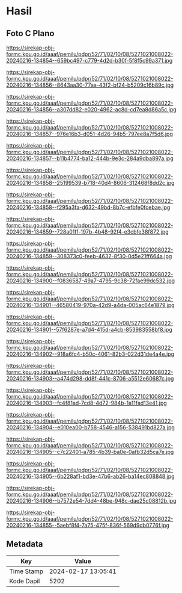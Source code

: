 # Hasil

## Foto C Plano

https://sirekap-obj-formc.kpu.go.id/aaaf/pemilu/pdpr/52/71/02/10/08/5271021008022-20240216-134854--659bc497-c779-4d2d-b30f-5f8f5c99a371.jpg

https://sirekap-obj-formc.kpu.go.id/aaaf/pemilu/pdpr/52/71/02/10/08/5271021008022-20240216-134856--8643aa30-77aa-43f2-bf24-b5209c16b89c.jpg

https://sirekap-obj-formc.kpu.go.id/aaaf/pemilu/pdpr/52/71/02/10/08/5271021008022-20240216-134856--a307dd82-e020-4962-ac8d-cd7ea8d86a5c.jpg

https://sirekap-obj-formc.kpu.go.id/aaaf/pemilu/pdpr/52/71/02/10/08/5271021008022-20240216-134857--976e16b3-d051-4d26-94b5-797ee8a7f5d6.jpg

https://sirekap-obj-formc.kpu.go.id/aaaf/pemilu/pdpr/52/71/02/10/08/5271021008022-20240216-134857--b11b4774-ba12-444b-9e3c-284a9dba897a.jpg

https://sirekap-obj-formc.kpu.go.id/aaaf/pemilu/pdpr/52/71/02/10/08/5271021008022-20240216-134858--25199539-b718-40d4-8606-312468f8dd2c.jpg

https://sirekap-obj-formc.kpu.go.id/aaaf/pemilu/pdpr/52/71/02/10/08/5271021008022-20240216-134858--f295a3fa-d632-49bd-8b7c-efbfe0fcebae.jpg

https://sirekap-obj-formc.kpu.go.id/aaaf/pemilu/pdpr/52/71/02/10/08/5271021008022-20240216-134859--728a01ff-197b-4b48-92f4-e3cbfe38f872.jpg

https://sirekap-obj-formc.kpu.go.id/aaaf/pemilu/pdpr/52/71/02/10/08/5271021008022-20240216-134859--308373c0-feeb-4632-8f30-0d5e21ff664a.jpg

https://sirekap-obj-formc.kpu.go.id/aaaf/pemilu/pdpr/52/71/02/10/08/5271021008022-20240216-134900--f0836587-49a7-4795-9c38-72fae99dc532.jpg

https://sirekap-obj-formc.kpu.go.id/aaaf/pemilu/pdpr/52/71/02/10/08/5271021008022-20240216-134901--46580419-970a-42d9-a4da-005ac64e1879.jpg

https://sirekap-obj-formc.kpu.go.id/aaaf/pemilu/pdpr/52/71/02/10/08/5271021008022-20240216-134901--57f6287e-a7d4-415d-a4cb-853983558bf8.jpg

https://sirekap-obj-formc.kpu.go.id/aaaf/pemilu/pdpr/52/71/02/10/08/5271021008022-20240216-134902--918a6fc4-b50c-4061-82b3-022d31de4a4e.jpg

https://sirekap-obj-formc.kpu.go.id/aaaf/pemilu/pdpr/52/71/02/10/08/5271021008022-20240216-134903--a474d298-dd8f-441c-8706-a5512e60687c.jpg

https://sirekap-obj-formc.kpu.go.id/aaaf/pemilu/pdpr/52/71/02/10/08/5271021008022-20240216-134903--fc4f81ad-7cd8-4d72-984b-1a11fad13e41.jpg

https://sirekap-obj-formc.kpu.go.id/aaaf/pemilu/pdpr/52/71/02/10/08/5271021008022-20240216-134904--e010ea00-b758-4546-a156-538491bd827a.jpg

https://sirekap-obj-formc.kpu.go.id/aaaf/pemilu/pdpr/52/71/02/10/08/5271021008022-20240216-134905--c7c22401-a785-4b39-ba0e-0afb32d5ca7e.jpg

https://sirekap-obj-formc.kpu.go.id/aaaf/pemilu/pdpr/52/71/02/10/08/5271021008022-20240216-134905--6b228af1-bd3e-47b6-ab26-ba14ec808848.jpg

https://sirekap-obj-formc.kpu.go.id/aaaf/pemilu/pdpr/52/71/02/10/08/5271021008022-20240216-134906--b7572e54-7dd4-48be-948c-dae25c08812b.jpg

https://sirekap-obj-formc.kpu.go.id/aaaf/pemilu/pdpr/52/71/02/10/08/5271021008022-20240216-134855--5aebf8f4-7a75-475f-836f-569d9db0776f.jpg


## Metadata

| Key        | Value               |
| ---------- | ------------------- |
| Time Stamp | 2024-02-17 13:05:41 |
| Kode Dapil | 5202                |



